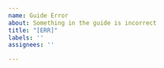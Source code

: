 ```yaml
---
name: Guide Error
about: Something in the guide is incorrect
title: "[ERR]"
labels: ''
assignees: ''

---
```



